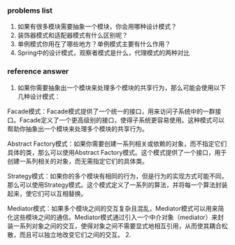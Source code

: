 ### problems list
1. 如果有很多模块需要抽象一个模块，你会用哪种设计模式？
2. 装饰器模式和适配器模式有什么区别呢？
3. 单例模式你用在了哪些地方？单例模式主要有什么作用？
4. Spring中的设计模式，观察者模式是什么，代理模式的两种对比


### reference answer

1. 如果你需要抽象出一个模块来处理多个模块的共享行为，那么可能会使用以下几种设计模式：

Facade模式：Facade模式提供了一个统一的接口，用来访问子系统中的一群接口。Facade定义了一个更高级别的接口，使得子系统更容易使用。这种模式可以帮助你抽象出一个模块来处理多个模块的共享行为。

Abstract Factory模式：如果你需要创建一系列相关或依赖的对象，而不指定它们具体的类，那么可以使用Abstract Factory模式。这个模式提供了一个接口，用于创建一系列相关的对象，而无需指定它们的具体类。

Strategy模式：如果你的多个模块有相同的行为，但是行为的实现方式可能不同，那么可以使用Strategy模式。这个模式定义了一系列的算法，并将每一个算法封装起来，使它们可以互相替换。

Mediator模式：如果多个模块之间的交互复杂且混乱，Mediator模式可以用来简化这些模块之间的通信。Mediator模式通过引入一个中介对象（mediator）来封装一系列对象之间的交互，使得对象之间不需要显式地相互引用，从而使其耦合松散，而且可以独立地改变它们之间的交互。
2.
